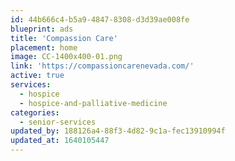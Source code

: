 ```yaml
---
id: 44b666c4-b5a9-4847-8308-d3d39ae008fe
blueprint: ads
title: 'Compassion Care'
placement: home
image: CC-1400x400-01.png
link: 'https://compassioncarenevada.com/'
active: true
services:
  - hospice
  - hospice-and-palliative-medicine
categories:
  - senior-services
updated_by: 188126a4-88f3-4d82-9c1a-fec13910994f
updated_at: 1640105447
---
```

